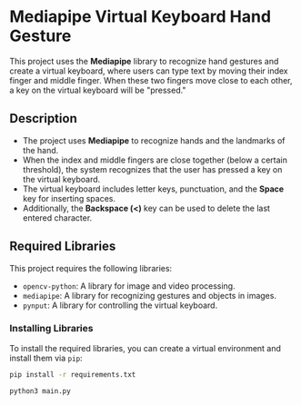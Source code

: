 # Mediapipe Virtual Keyboard Hand Gesture

This project uses the **Mediapipe** library to recognize hand gestures and create a virtual keyboard, where users can type text by moving their index finger and middle finger. When these two fingers move close to each other, a key on the virtual keyboard will be "pressed."

## Description

- The project uses **Mediapipe** to recognize hands and the landmarks of the hand.
- When the index and middle fingers are close together (below a certain threshold), the system recognizes that the user has pressed a key on the virtual keyboard.
- The virtual keyboard includes letter keys, punctuation, and the **Space** key for inserting spaces.
- Additionally, the **Backspace (<)** key can be used to delete the last entered character.

## Required Libraries

This project requires the following libraries:

- `opencv-python`: A library for image and video processing.
- `mediapipe`: A library for recognizing gestures and objects in images.
- `pynput`: A library for controlling the virtual keyboard.

### Installing Libraries

To install the required libraries, you can create a virtual environment and install them via `pip`:

```bash
pip install -r requirements.txt
```

```bash
python3 main.py
```

